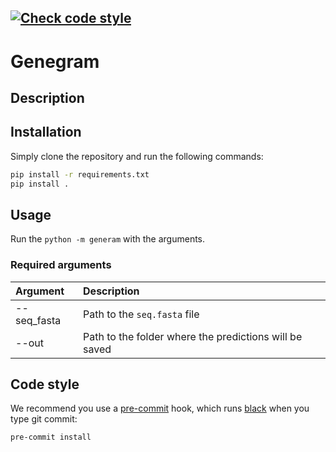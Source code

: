[![Check code style](https://github.com/JetBrains-Research/Genegram/actions/workflows/check_code_style.yml/badge.svg)](https://github.com/JetBrains-Research/Genegram/actions/workflows/check_code_style.yml)
---
# Genegram

## Description

[comment]: <> (TODO)

## Installation

Simply clone the repository and run the following commands:

```bash
pip install -r requirements.txt
pip install .
```

## Usage

Run the `python -m generam` with the arguments.

### **Required arguments**

Argument | Description
:--- | :---
--seq_fasta | Path to the `seq.fasta` file
--out | Path to the folder where the predictions will be saved

## Code style

We recommend you use a [pre-commit](https://github.com/pre-commit/pre-commit) hook, which runs [black](https://github.com/psf/black) when you type git commit:

```bash
pre-commit install
```
